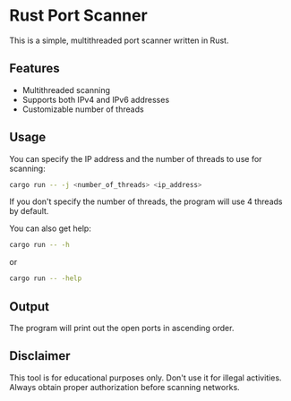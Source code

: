 # Rust Port Scanner

This is a simple, multithreaded port scanner written in Rust.

## Features

- Multithreaded scanning
- Supports both IPv4 and IPv6 addresses
- Customizable number of threads

## Usage

You can specify the IP address and the number of threads to use for scanning:

```bash
cargo run -- -j <number_of_threads> <ip_address>
```

If you don't specify the number of threads, the program will use 4 threads by default.

You can also get help:

```bash
cargo run -- -h
```

or

```bash
cargo run -- -help
```

## Output

The program will print out the open ports in ascending order.

## Disclaimer

This tool is for educational purposes only. Don't use it for illegal activities. Always obtain proper authorization before scanning networks.
